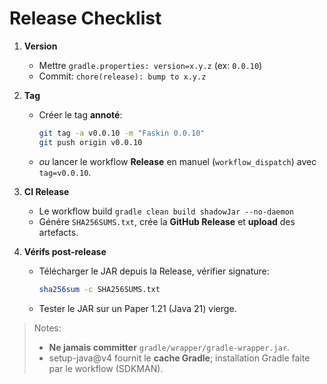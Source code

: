 # Release Checklist

1. **Version**
   - Mettre `gradle.properties: version=x.y.z` (ex: `0.0.10`)
   - Commit: `chore(release): bump to x.y.z`

2. **Tag**
   - Créer le tag **annoté**:
     ```bash
     git tag -a v0.0.10 -m "Faskin 0.0.10"
     git push origin v0.0.10
     ```
   - _ou_ lancer le workflow **Release** en manuel (`workflow_dispatch`) avec `tag=v0.0.10`.

3. **CI Release**
   - Le workflow build `gradle clean build shadowJar --no-daemon`
   - Génére `SHA256SUMS.txt`, crée la **GitHub Release** et **upload** des artefacts.

4. **Vérifs post-release**
   - Télécharger le JAR depuis la Release, vérifier signature:
     ```bash
     sha256sum -c SHA256SUMS.txt
     ```
   - Tester le JAR sur un Paper 1.21 (Java 21) vierge.

> Notes:
> - **Ne jamais committer** `gradle/wrapper/gradle-wrapper.jar`.
> - setup-java@v4 fournit le **cache Gradle**; installation Gradle faite par le workflow (SDKMAN).
